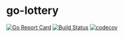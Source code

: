 # go-lottery
[![Go Report Card](https://goreportcard.com/badge/github.com/weijunji/go-lottery)](https://goreportcard.com/report/github.com/weijunji/go-lottery)
[![Build Status](https://www.travis-ci.com/weijunji/go-lottery.svg?branch=main)](https://www.travis-ci.com/weijunji/go-lottery)
[![codecov](https://codecov.io/gh/weijunji/go-lottery/branch/main/graph/badge.svg?token=wLuLssUnbF)](https://codecov.io/gh/weijunji/go-lottery)
